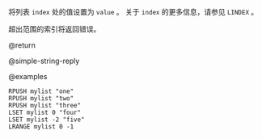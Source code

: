 将列表 `index` 处的值设置为 `value` 。
关于 `index` 的更多信息，请参见 `LINDEX` 。

超出范围的索引将返回错误。

@return

@simple-string-reply

@examples

```cli
RPUSH mylist "one"
RPUSH mylist "two"
RPUSH mylist "three"
LSET mylist 0 "four"
LSET mylist -2 "five"
LRANGE mylist 0 -1
```

